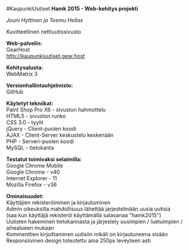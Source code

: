 #KaupunkiUutiset
<b>Hamk 2015 - Web-kehitys projekti</b>

<i>Jouni Hyttinen ja Teemu Hellas</i>

Kuvitteellinen nettiuutissivusto

<b>Web-palvelin:</b><br>
GearHost<br>
http://kaupunkiuutiset.gear.host

<b>Kehitysalusta:</b><br>
WebMatrix 3

<b>Versionhallintaohjelmisto:</b><br>
GitHub

<b>Käytetyt tekniikat:</b><br>
Paint Shop Pro X6 - sivuston hahmottelu<br>
HTML5 - sivuston runko<br>
CSS 3.0 - tyylit<br>
jQuery - Client-puolen koodi<br>
AJAX - Client-Server keskustelu keskenään<br>
PHP - Serveri-puolen koodi<br>
MySQL - tietokanta

<b>Testatut toimivaksi selaimilla:</b><br>
Google Chrome Mobile<br>
Google Chrome - v40<br>
Internet Explorer - 11<br>
Mozilla Firefox - v36

<b>Ominaisuudet:</b><br>
Käyttäjien rekisteröiminen ja kirjautuminen<br>
Admin oikeuksilla mahdollisuus lähettää jarjestelmään uusia uutisia<br>
(saa kun käyttäjä rekisteröi käyttämällä salasanaa "hamk2015")<br>
Uutisten hakeminen tietokannasta ja järjestely uusimpien / luetuimpien / aihealueen mukaan<br>
Kommenttien kirjoittaminen uutisiin mikäli on kirjautuneena sisään<br>
Responsiivinen design toteutettu aina 250px leveyteen asti
